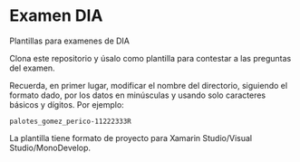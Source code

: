 # Examen DIA
Plantillas para examenes de DIA

Clona este repositorio y úsalo como plantilla para contestar a las preguntas del examen.

Recuerda, en primer lugar, modificar el nombre del directorio, siguiendo el formato dado, por los datos en minúsculas y usando solo caracteres básicos y dígitos. Por ejemplo:

    palotes_gomez_perico-11222333R
    
La plantilla tiene formato de proyecto para Xamarin Studio/Visual Studio/MonoDevelop.

